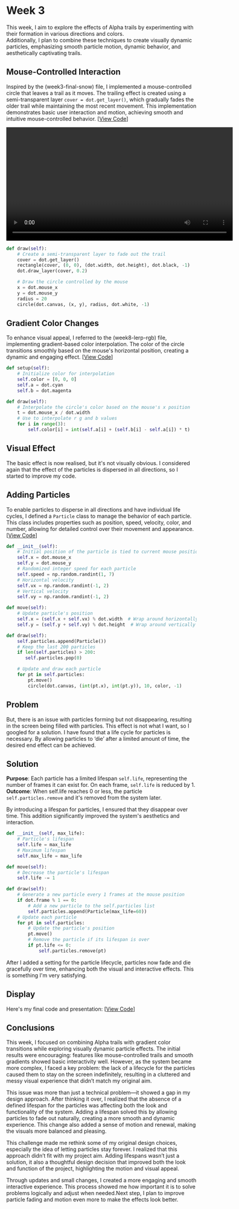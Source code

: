 # **Week 3**
This week, I aim to explore the effects of Alpha trails by experimenting with their formation in various directions and colors.  
Additionally, I plan to combine these techniques to create visually dynamic particles, emphasizing smooth particle motion, dynamic behavior, and aesthetically captivating trails.  

## **Mouse-Controlled Interaction**
Inspired by the (week3-final-snow) file, I implemented a mouse-controlled circle that leaves a trail as it moves. The trailing effect is created using a semi-transparent layer `cover = dot.get_layer()`, which gradually fades the older trail while maintaining the most recent movement. This implementation demonstrates basic user interaction and motion, achieving smooth and intuitive mouse-controlled behavior. [[View Code](./circle_mouse.py)]

<video src="media/circle.mouse.mp4" controls width="600"></video>

```python
def draw(self):
    # Create a semi-transparent layer to fade out the trail  
    cover = dot.get_layer() 
    rectangle(cover, (0, 0), (dot.width, dot.height), dot.black, -1)
    dot.draw_layer(cover, 0.2)   

    # Draw the circle controlled by the mouse  
    x = dot.mouse_x  
    y = dot.mouse_y  
    radius = 20  
    circle(dot.canvas, (x, y), radius, dot.white, -1)
```

## **Gradient Color Changes**
To enhance visual appeal, I referred to the (week8-lerp-rgb) file, implementing gradient-based color interpolation. The color of the circle transitions smoothly based on the mouse's horizontal position, creating a dynamic and engaging effect. [[View Code](./change_color.py)]

[](https://git.arts.ac.uk/23040253/Yixuan_Xiong_portfolio-STEM/assets/1195/b6f47824-2e2a-47f0-96b0-4936487d34d0)

```python
def setup(self):
    # Initialize color for interpolation
    self.color = [0, 0, 0] 
    self.a = dot.cyan      
    self.b = dot.magenta  

def draw(self):
    # Interpolate the circle's color based on the mouse's x position
    t = dot.mouse_x / dot.width
    # Use to interpolate r g and b values
    for i in range(3):
        self.color[i] = int(self.a[i] + (self.b[i] - self.a[i]) * t)
```
## **Visual Effect**
The basic effect is now realised, but it's not visually obvious. I considered again that the effect of the particles is dispersed in all directions, so I started to improve my code.

## **Adding Particles**
To enable particles to disperse in all directions and have individual life cycles, I defined a `Particle` class to manage the behavior of each particle. This class includes properties such as position, speed, velocity, color, and number, allowing for detailed control over their movement and appearance. [[View Code](./add_particle.py)]

[](https://git.arts.ac.uk/23040253/Yixuan_Xiong_portfolio-STEM/assets/1195/fc14863b-84f5-4f90-a6da-61e788ab803c)

```python
def __init__(self):
    # Initial position of the particle is tied to current mouse position
    self.x = dot.mouse_x
    self.y = dot.mouse_y
    # Randomized integer speed for each particle
    self.speed = np.random.randint(1, 7)
    # Horizontal velocity
    self.vx = np.random.randint(-1, 2)
    # Vertical velocity
    self.vy = np.random.randint(-1, 2)   

def move(self):
    # Update particle's position
    self.x = (self.x + self.vx) % dot.width  # Wrap around horizontally
    self.y = (self.y + self.vy) % dot.height  # Wrap around vertically   

def draw(self):
    self.particles.append(Particle())
    # Keep the last 200 particles
    if len(self.particles) > 200: 
       self.particles.pop(0)

    # Update and draw each particle
    for pt in self.particles:
        pt.move()
        circle(dot.canvas, (int(pt.x), int(pt.y)), 10, color, -1)  
```
## **Problem**
But, there is an issue with particles forming but not disappearing, resulting in the screen being filled with particles. This effect is not what I want, so I googled for a solution. I have found that a life cycle for particles is necessary. By allowing particles to ‘die’ after a limited amount of time, the desired end effect can be achieved.

## **Solution**
**Purpose**: Each particle has a limited lifespan `self.life`, representing the number of frames it can exist for. On each frame, `self.life` is reduced by 1.  
**Outcome**: When self.life reaches 0 or less, the particle `self.particles.remove` and it's removed from the system later.

By introducing a lifespan for particles, I ensured that they disappear over time. This addition significantly improved the system's aesthetics and interaction.

```python
def __init__(self, max_life):
    # Particle's lifespan
    self.life = max_life
    # Maximum lifespan
    self.max_life = max_life

def move(self):
    # Decrease the particle's lifespan
    self.life -= 1

def draw(self):
    # Generate a new particle every 1 frames at the mouse position
    if dot.frame % 1 == 0:
        # Add a new particle to the self.particles list
        self.particles.append(Particle(max_life=60))
    # Update each particle
    for pt in self.particles:
        # Update the particle's position
        pt.move()
        # Remove the particle if its lifespan is over
        if pt.life <= 0:
            self.particles.remove(pt)
```

After I added a setting for the particle lifecycle, particles now fade and die gracefully over time, enhancing both the visual and interactive effects. This is something I'm very satisfying.  

## **Display**
Here's my final code and presentation: [[View Code](./final_work.py)]

[](https://git.arts.ac.uk/23040253/Yixuan_Xiong_portfolio-STEM/assets/1195/3114c049-6ef5-4556-9f7b-07537310a992)

## **Conclusions**
This week, I focused on combining Alpha trails with gradient color transitions while exploring visually dynamic particle effects. The initial results were encouraging: features like mouse-controlled trails and smooth gradients showed basic interactivity well. However, as the system became more complex, I faced a key problem: the lack of a lifecycle for the particles caused them to stay on the screen indefinitely, resulting in a cluttered and messy visual experience that didn’t match my original aim.

This issue was more than just a technical problem—it showed a gap in my design approach. After thinking it over, I realized that the absence of a defined lifespan for the particles was affecting both the look and functionality of the system. Adding a lifespan solved this by allowing particles to fade out naturally, creating a more smooth and dynamic experience. This change also added a sense of motion and renewal, making the visuals more balanced and pleasing.

This challenge made me rethink some of my original design choices, especially the idea of letting particles stay forever. I realized that this approach didn’t fit with my project aim. Adding lifespans wasn’t just a solution, it also a thoughtful design decision that improved both the look and function of the project, highlighting the motion and visual appeal.

Through updates and small changes, I created a more engaging and smooth interactive experience. This process showed me how important it is to solve problems logically and adjust when needed.Next step, I plan to improve particle fading and motion even more to make the effects look better.